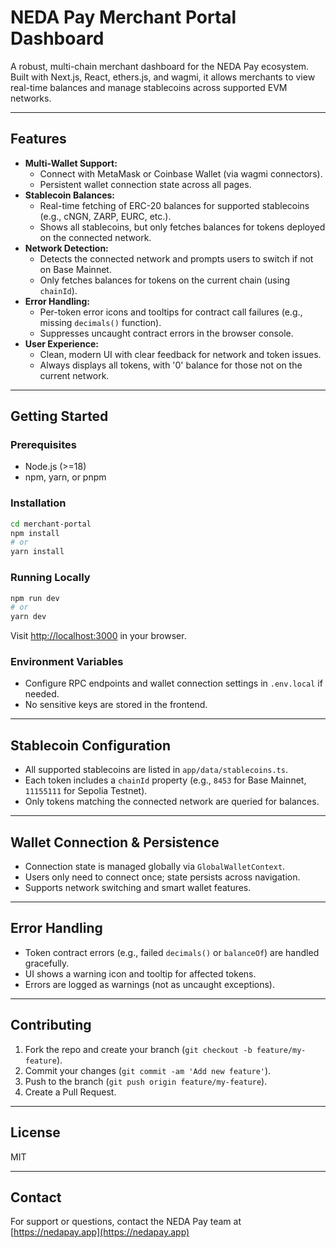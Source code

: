 # NEDA Pay Merchant Portal Dashboard

A robust, multi-chain merchant dashboard for the NEDA Pay ecosystem. Built with Next.js, React, ethers.js, and wagmi, it allows merchants to view real-time balances and manage stablecoins across supported EVM networks.

---

## Features

- **Multi-Wallet Support:**
  - Connect with MetaMask or Coinbase Wallet (via wagmi connectors).
  - Persistent wallet connection state across all pages.
- **Stablecoin Balances:**
  - Real-time fetching of ERC-20 balances for supported stablecoins (e.g., cNGN, ZARP, EURC, etc.).
  - Shows all stablecoins, but only fetches balances for tokens deployed on the connected network.
- **Network Detection:**
  - Detects the connected network and prompts users to switch if not on Base Mainnet.
  - Only fetches balances for tokens on the current chain (using `chainId`).
- **Error Handling:**
  - Per-token error icons and tooltips for contract call failures (e.g., missing `decimals()` function).
  - Suppresses uncaught contract errors in the browser console.
- **User Experience:**
  - Clean, modern UI with clear feedback for network and token issues.
  - Always displays all tokens, with '0' balance for those not on the current network.

---

## Getting Started

### Prerequisites
- Node.js (>=18)
- npm, yarn, or pnpm

### Installation
```bash
cd merchant-portal
npm install
# or
yarn install
```

### Running Locally
```bash
npm run dev
# or
yarn dev
```
Visit [http://localhost:3000](http://localhost:3000) in your browser.

### Environment Variables
- Configure RPC endpoints and wallet connection settings in `.env.local` if needed.
- No sensitive keys are stored in the frontend.

---

## Stablecoin Configuration
- All supported stablecoins are listed in `app/data/stablecoins.ts`.
- Each token includes a `chainId` property (e.g., `8453` for Base Mainnet, `11155111` for Sepolia Testnet).
- Only tokens matching the connected network are queried for balances.

---

## Wallet Connection & Persistence
- Connection state is managed globally via `GlobalWalletContext`.
- Users only need to connect once; state persists across navigation.
- Supports network switching and smart wallet features.

---

## Error Handling
- Token contract errors (e.g., failed `decimals()` or `balanceOf`) are handled gracefully.
- UI shows a warning icon and tooltip for affected tokens.
- Errors are logged as warnings (not as uncaught exceptions).

---

## Contributing
1. Fork the repo and create your branch (`git checkout -b feature/my-feature`).
2. Commit your changes (`git commit -am 'Add new feature'`).
3. Push to the branch (`git push origin feature/my-feature`).
4. Create a Pull Request.

---

## License
MIT

---

## Contact
For support or questions, contact the NEDA Pay team at [https://nedapay.app](https://nedapay.app)
